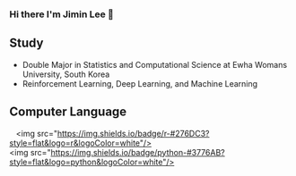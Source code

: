 ### Hi there I'm Jimin Lee 👋

## Study

- Double Major in Statistics and Computational Science at Ewha Womans University, South Korea
- Reinforcement Learning, Deep Learning, and Machine Learning

## Computer Language
   <img src="https://img.shields.io/badge/r-#276DC3?style=flat&logo=r&logoColor=white"/>
   <img src="https://img.shields.io/badge/python-#3776AB?style=flat&logo=python&logoColor=white"/>

